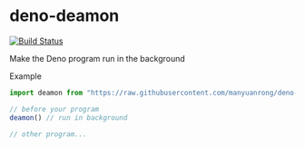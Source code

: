 # deno-deamon

[![Build Status](https://github.com/manyuanrong/deno-deamon/workflows/CI/badge.svg)](https://github.com/manyuanrong/deno-deamon/actions)

Make the Deno program run in the background

Example

```ts
import deamon from "https://raw.githubusercontent.com/manyuanrong/deno-deamon/master/mod.ts"

// before your program
deamon() // run in background

// other program...
```